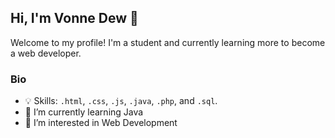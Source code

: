<h2>Hi, I'm Vonne Dew 👋</h2>

Welcome to my profile! I'm a student and currently learning more to become a web developer.

### Bio

- 💡 Skills: <code>.html</code>, <code>.css</code>, <code>.js</code>, <code>.java</code>, <code>.php</code>, and <code>.sql</code>.
- 🌱 I’m currently learning Java
- 👀 I’m interested in Web Development



<!---
VawnDyu/VawnDyu is a ✨ special ✨ repository because its `README.md` (this file) appears on your GitHub profile.
You can click the Preview link to take a look at your changes.
--->
